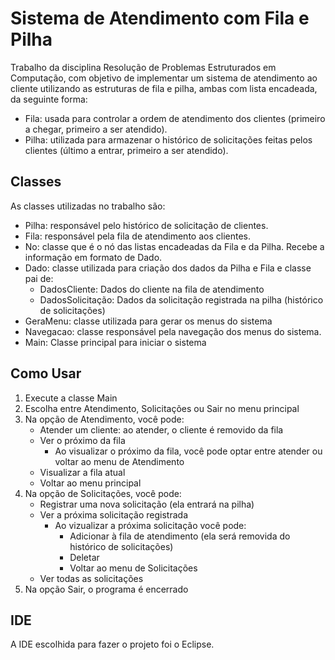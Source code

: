 # Sistema de Atendimento com Fila e Pilha
Trabalho da disciplina Resolução de Problemas Estruturados em Computação, com objetivo de implementar um sistema de atendimento ao cliente utilizando as estruturas de fila e pilha, ambas com lista encadeada, da seguinte forma:

- Fila: usada para controlar a ordem de atendimento dos clientes (primeiro a chegar, primeiro a ser atendido).
- Pilha: utilizada para armazenar o histórico de solicitações feitas pelos clientes (último a entrar, primeiro a ser atendido).

## Classes
As classes utilizadas no trabalho são:
 - Pilha: responsável pelo histórico de solicitação de clientes.
 - Fila: responsável pela fila de atendimento aos clientes.
 - No: classe que é o nó das listas encadeadas da Fila e da Pilha. Recebe a informação em formato de Dado.
 - Dado: classe utilizada para criação dos dados da Pilha e Fila e classe pai de:
    - DadosCliente: Dados do cliente na fila de atendimento
    - DadosSolicitação: Dados da solicitação registrada na pilha (histórico de solicitações)
 - GeraMenu: classe utilizada para gerar os menus do sistema
 - Navegacao: classe responsável pela navegação dos menus do sistema.
 - Main: Classe principal para iniciar o sistema

## Como Usar
1. Execute a classe Main
2. Escolha entre Atendimento, Solicitações ou Sair no menu principal
3. Na opção de Atendimento, você pode:
    - Atender um cliente: ao atender, o cliente é removido da fila
    - Ver o próximo da fila
        - Ao visualizar o próximo da fila, você pode optar entre atender ou voltar ao menu de Atendimento
    - Visualizar a fila atual
    - Voltar ao menu principal
4. Na opção de Solicitações, você pode:
    - Registrar uma nova solicitação (ela entrará na pilha)
    - Ver a próxima solicitação registrada
        - Ao vizualizar a próxima solicitação você pode:
            - Adicionar à fila de atendimento (ela será removida do histórico de solicitações)
            - Deletar
            - Voltar ao menu de Solicitações
    - Ver todas as solicitações
5. Na opção Sair, o programa é encerrado

## IDE
A IDE escolhida para fazer o projeto foi o Eclipse.